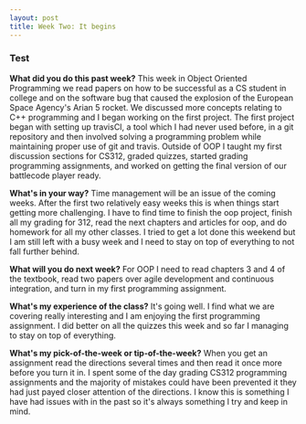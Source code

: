 ```yaml
---
layout: post
title: Week Two: It begins
---
```

### Test
<b>What did you do this past week?</b>
This week in Object Oriented Programming we read papers on how to be successful as a CS student in college and on the software bug that caused the explosion of the European Space Agency's Arian 5 rocket. We discussed more concepts relating to C++ programming and I began working on the first project. The first project began with setting up travisCI, a tool which I had never used before, in a git repository and then involved solving a programming problem while maintaining proper use of git and travis. Outside of OOP I taught my first discussion sections for CS312, graded quizzes, started grading programming assignments, and worked on getting the final version of our battlecode player ready.

<b>What's in your way?</b>
Time management will be an issue of the coming weeks. After the first two relatively easy weeks this is when things start getting more challenging. I have to find time to finish the oop project, finish all my grading for 312, read the next chapters and articles for oop, and do homework for all my other classes. I tried to get a lot done this weekend but I am still left with a busy week and I need to stay on top of everything to not fall further behind.

<b>What will you do next week?</b>
For OOP I need to read chapters 3 and 4 of the textbook, read two papers over agile development and continuous integration, and turn in my first programming assignment.

<b>What's my experience of the class?</b>
It's going well. I find what we are covering really interesting and I am enjoying the first programming assignment. I did better on all the quizzes this week and so far I managing to stay on top of everything.

<b>What's my pick-of-the-week or tip-of-the-week?</b>
When you get an assignment read the directions several times and then read it once more before you turn it in. I spent some of the day grading CS312 programming assignments and the majority of mistakes could have been prevented it they had just payed closer attention of the directions. I know this is something I have had issues with in the past so it's always something I try and keep in mind.
